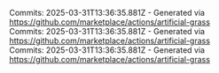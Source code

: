 Commits: 2025-03-31T13:36:35.881Z - Generated via https://github.com/marketplace/actions/artificial-grass
<br>
Commits: 2025-03-31T13:36:35.881Z - Generated via https://github.com/marketplace/actions/artificial-grass
<br>
Commits: 2025-03-31T13:36:35.881Z - Generated via https://github.com/marketplace/actions/artificial-grass
<br>
